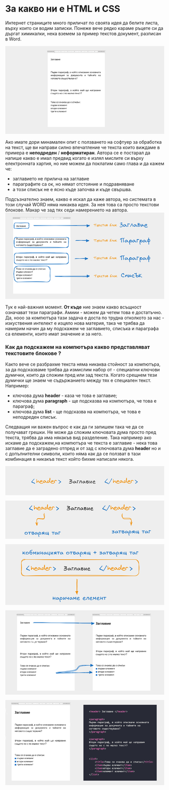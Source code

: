 # За какво ни е HTML и CSS
Интернет страниците много приличат по своята идея да белите листа, върху които си водим записки. Понеже вече рядко караме ръцете си да дъргат химикалки, нека вземем за пример текстов документ, разписан в Word.

![](@imgs/2024-08-14-12-57-26.png)

Ако имате дори минамален опит с ползването на софтуер за обработка на текст, ще ви направи силно впечатление че текста които виждаме в примера е **неподреден** / **неформатиран**. Автора се е постарал да напише какво е имал предвид когато е излял мислите си върху електронната хартия, но ние можем да поклатим само глава и да кажем че:
- заглавието не прилича на заглавие
- параграфите са ок, но нямат отстояние и подравняване
- а този списък не е ясно къде започва и къде свършва. 


Подсъзнателно знаем, какво е искал да каже автора, но системата в този случай WORD няма никаква идея. За нея това са просто текстови блокове. Макар че зад тях седи намерението на автора.
![](@imgs/2024-08-14-12-41-58.png)

Тук е най-важния момент. **От къде** ние знаем какво всъщност означават тези параграфи. Амиии - можем да четем това е достатъчно. Да, нооо за компютъра тази задача е доста по трудна отколкото за нас - изкуствения интелект е изцяло нова материя, така че трябва да намерим начин да му подскажем че заглавието, списъка и параграфа са елементи, които имат значение и за него. 

### Как да подскажем на компютъра какво представляват текстовите блокове ?
Както вече се разбрахме текста няма никаква стойност за компютъра, за да подсказваме трябва да измислим набор от - специални ключови думички, които да сложим пред или зад текста. Когато срещнем тези думички ще знаем че съдържанието между тях е специален текст. Например:
- ключова дума **header** - каза че това е заглавие;
- ключова дума **paragraph** - ще подсказва на компютъра, че това е параграф;
- ключова дума **list** - ще подсказва на компютъра, че това е неподреден списък.

<!-- картинка -->

Следващия ни важен въпрос е как да ги запишем така че да се получават грешки. Не може да сложим ключовата дума просто пред текста, трябва да има някакъв вид разделение. Така например ако искаме да подскажем,на компютъра че текста е заглавие - нека това заглавие да е заградено отпред и от зад с ключовата дума **header** но и с допълнителни символи, които няма как да се ползват в тази комбинация в никакъв текст който бихме написали някога. 

![](@imgs/2024-08-14-14-07-37.png)
<!-- картинка -->


![](@imgs/2024-08-14-14-10-44.png)



![](@imgs/2024-08-14-14-13-51.png)




![](@imgs/2024-08-14-13-52-20.png)



![](@imgs/2024-08-14-13-52-48.png)
